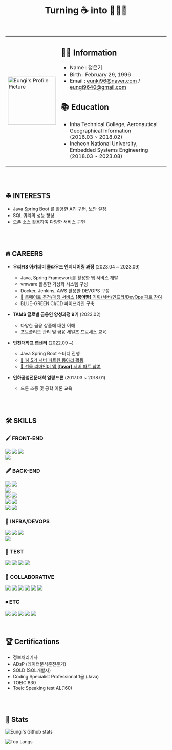 <h1 align="center"> Turning ☕ into 👩🏻‍💻 </h1>

<br>

<div align="center">
<table>
<tr>
<td>
  <img src="https://github.com/eunki96/eunki96/assets/114793764/9ee08635-dc7d-4878-b43f-9b7948a685d8" alt="Eungi's Profile Picture" width="150">
</td>
<td>
  
  ## 👨‍💻 Information
  
  - Name : 정은기
  - Birth : February 29, 1996
  - Email : eunki96@naver.com / eungi9640@gmail.com
  
  <h2>📚 Education</h2>
  
  - Inha Technical College, Aeronautical Geographical Information  
    	(2016.03 ~ 2018.02)
  - Incheon National University, Embedded Systems Engineering  
    	(2018.03 ~ 2023.08)
  
</td>
</tr>
</table>
</div>

<br>
<br>


<h2>☘ INTERESTS</h2>

- Java Spring Boot 를 활용한 API 구현, 보안 설정
- SQL 쿼리의 성능 향상
- 오픈 소스 활용하여 다양한 서비스 구현

<br>
<br>

<h2>🔥 CAREERS</h2>

- **우리FIS 아카데미 클라우드 엔지니어링 과정** (2023.04 ~ 2023.09)
  - Java, Spring Framework를 활용한 웹 서비스 개발
  - vmware 활용한 가상화 시스템 구성
  - Docker, Jenkins, AWS 활용한 DEVOPS 구성
  - [🔗 룸메이트 추천/매칭 서비스 **[붕어빵]** 기획/서버/인프라/DevOps 파트 참여](https://github.com/BOONG-O-BBANG)
  - BLUE-GREEN CI/CD 파이프라인 구축

- **TAMS 글로벌 금융인 양성과정 9기** (2023.02)
  - 다양한 금융 상품에 대한 이해
  - 포트폴리오 관리 및 금융 세일즈 프로세스 교육

- **인천대학교 앱센터** (2022.09 ~)
  - Java Spring Boot 스터디 진행
  - [🔗 14.5기 서버 파트원 동아리 활동](https://github.com/inu-appcenter/server-study-14.5th)
  - [🔗 선물 리마인더 앱 **[favor]** 서버 파트 참여](https://github.com/Favor-Gift-Reminder)

- **인하공업전문대학 알랑드론** (2017.03 ~ 2018.01)
  - 드론 조종 및 공학 이론 교육

<br>
<br>

<h2>🛠 SKILLS</h2>

<div text-align: left;">    
    <h3>🖌 FRONT-END</h3> 
	    <img src="https://img.shields.io/badge/html5-E34F26?style=for-the-badge&logo=html5&logoColor=white">
	    <img src="https://img.shields.io/badge/css3-1572B6?style=for-the-badge&logo=css3&logoColor=white">
	    <img src="https://img.shields.io/badge/javascript-F7DF1E?style=for-the-badge&logo=javascript&logoColor=white">
    <br>
    	<img src="https://img.shields.io/badge/jsp-569A31?style=for-the-badge&logo=jsp&logoColor=white">
    <h3>🖋 BACK-END</h3>
    	<img src="https://img.shields.io/badge/java-007396?style=for-the-badge&logo=java&logoColor=white">
    	<img src="https://img.shields.io/badge/openjdk-007396?style=for-the-badge&logo=openjdk&logoColor=white">
    <br>
    	<img src="https://img.shields.io/badge/spring boot-6DB33F?style=for-the-badge&logo=spring boot&logoColor=white">
    <br>
    	<img src="https://img.shields.io/badge/spring security-6DB33F?style=for-the-badge&logo=spring security&logoColor=white">
    	<img src="https://img.shields.io/badge/json web tokens-FF0000?style=for-the-badge&logo=json web tokens&logoColor=white">
    <br>
    	<img src="https://img.shields.io/badge/mysql-4479A1?style=for-the-badge&logo=mysql&logoColor=white">
    	<img src="https://img.shields.io/badge/redis-DC382D?style=for-the-badge&logo=redis&logoColor=white">
    <br>
    	<img src="https://img.shields.io/badge/gradle-02303A?style=for-the-badge&logo=gradle&logoColor=white">
    	<img src="https://img.shields.io/badge/swagger-85EA2D?style=for-the-badge&logo=swagger&logoColor=white">
    <h3>🔧 INFRA/DEVOPS</h3>
    	<img src="https://img.shields.io/badge/linux-FCC624?style=for-the-badge&logo=linux&logoColor=black">
    	<img src="https://img.shields.io/badge/jeknins-D24939?style=for-the-badge&logo=jenkins&logoColor=white">
    	<img src="https://img.shields.io/badge/docker-2496ED?style=for-the-badge&logo=docker&logoColor=white">
    <br>
	<img src="https://img.shields.io/badge/amazon aws-232F3E?style=for-the-badge&logo=amazon aws&logoColor=white">
    <h3>🧪 TEST</h3>
	<img src="https://img.shields.io/badge/junit-D24939?style=for-the-badge&logo=junit&logoColor=white">
	<img src="https://img.shields.io/badge/ngrinder-44A833?style=for-the-badge&logo=ngrinder&logoColor=white">
    	<img src="https://img.shields.io/badge/k6-7D64FF?style=for-the-badge&logo=k6&logoColor=white">
    	<img src="https://img.shields.io/badge/apache jmeter-D22128?style=for-the-badge&logo=apache jmeter&logoColor=white">
    <br>
 <h3>🙌 COLLABORATIVE</h3> 
 	<img src="https://img.shields.io/badge/notion-000000?style=for-the-badge&logo=notion&logoColor=white">
 	<img src="https://img.shields.io/badge/discord-5865F2?style=for-the-badge&logo=discord&logoColor=white">
 	<img src="https://img.shields.io/badge/slack-4A154B?style=for-the-badge&logo=slack&logoColor=white">
 	<img src="https://img.shields.io/badge/jira-0052CC?style=for-the-badge&logo=jira&logoColor=white">
	<img src="https://img.shields.io/badge/git-F05032?style=for-the-badge&logo=git&logoColor=white">
	<img src="https://img.shields.io/badge/github-181717?style=for-the-badge&logo=github&logoColor=white">

<h3>⏺ ETC</h3>
	<img src="https://img.shields.io/badge/c-A8B9CC?style=for-the-badge&logo=c&logoColor=white">
 	<img src="https://img.shields.io/badge/python-3776AB?style=for-the-badge&logo=python&logoColor=white">
  	<img src="https://img.shields.io/badge/anaconda-44A833?style=for-the-badge&logo=anaconda&logoColor=white">
   	<img src="https://img.shields.io/badge/arduino-00878F?style=for-the-badge&logo=arduino&logoColor=white">
   	<img src="https://img.shields.io/badge/raspberry pi-A22846?style=for-the-badge&logo=raspberry pi&logoColor=white">
 
</div>

<br>
<br>

<h2>🏆 Certifications</h2>

- 정보처리기사
- ADsP (데이터분석준전문가)
- SQLD (SQL개발자)
- Coding Specialist Professional 1급 (Java)
- TOEIC 830
- Toeic Speaking test AL(160)

<br>
<br>

<div align="left">  
 
<h2>📘 Stats</h2>
 
![Eungi's Github stats](https://github-readme-stats-sigma-five.vercel.app/api?username=eunki96&show_icons=true&hide_border=true)

![Top Langs](https://github-readme-stats-sigma-five.vercel.app/api/top-langs/?username=eunki96&custom_title=I%20use&title_color=000c&card_width=400)

